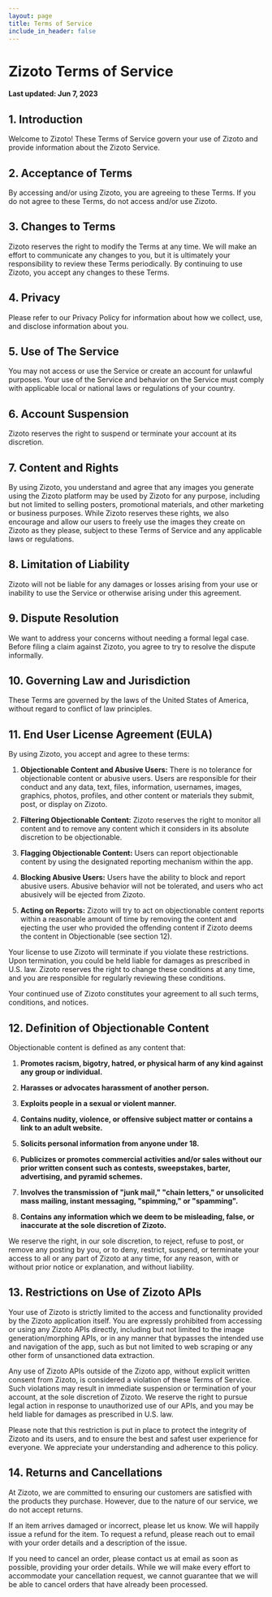 ```yaml
---
layout: page
title: Terms of Service
include_in_header: false
---
```

# Zizoto Terms of Service

**Last updated: Jun 7, 2023**

## 1. Introduction

Welcome to Zizoto! These Terms of Service govern your use of Zizoto and provide information about the Zizoto Service.

## 2. Acceptance of Terms

By accessing and/or using Zizoto, you are agreeing to these Terms. If you do not agree to these Terms, do not access and/or use Zizoto.

## 3. Changes to Terms

Zizoto reserves the right to modify the Terms at any time. We will make an effort to communicate any changes to you, but it is ultimately your responsibility to review these Terms periodically. By continuing to use Zizoto, you accept any changes to these Terms.

## 4. Privacy

Please refer to our Privacy Policy for information about how we collect, use, and disclose information about you.

## 5. Use of The Service

You may not access or use the Service or create an account for unlawful purposes. Your use of the Service and behavior on the Service must comply with applicable local or national laws or regulations of your country.

## 6. Account Suspension

Zizoto reserves the right to suspend or terminate your account at its discretion.

## 7. Content and Rights

By using Zizoto, you understand and agree that any images you generate using the Zizoto platform may be used by Zizoto for any purpose, including but not limited to selling posters, promotional materials, and other marketing or business purposes. While Zizoto reserves these rights, we also encourage and allow our users to freely use the images they create on Zizoto as they please, subject to these Terms of Service and any applicable laws or regulations.

## 8. Limitation of Liability

Zizoto will not be liable for any damages or losses arising from your use or inability to use the Service or otherwise arising under this agreement.

## 9. Dispute Resolution

We want to address your concerns without needing a formal legal case. Before filing a claim against Zizoto, you agree to try to resolve the dispute informally.

## 10. Governing Law and Jurisdiction

These Terms are governed by the laws of the United States of America, without regard to conflict of law principles.

## 11. End User License Agreement (EULA)

By using Zizoto, you accept and agree to these terms:

1. **Objectionable Content and Abusive Users:** There is no tolerance for objectionable content or abusive users. Users are responsible for their conduct and any data, text, files, information, usernames, images, graphics, photos, profiles, and other content or materials they submit, post, or display on Zizoto.

2. **Filtering Objectionable Content:** Zizoto reserves the right to monitor all content and to remove any content which it considers in its absolute discretion to be objectionable.

3. **Flagging Objectionable Content:** Users can report objectionable content by using the designated reporting mechanism within the app.

4. **Blocking Abusive Users:** Users have the ability to block and report abusive users. Abusive behavior will not be tolerated, and users who act abusively will be ejected from Zizoto.

5. **Acting on Reports:** Zizoto will try to act on objectionable content reports within a reasonable amount of time by removing the content and ejecting the user who provided the offending content if Zizoto deems the content in Objectionable (see section 12). 

Your license to use Zizoto will terminate if you violate these restrictions. Upon termination, you could be held liable for damages as prescribed in U.S. law. Zizoto reserves the right to change these conditions at any time, and you are responsible for regularly reviewing these conditions.

Your continued use of Zizoto constitutes your agreement to all such terms, conditions, and notices. 


## 12. Definition of Objectionable Content

Objectionable content is defined as any content that:

1. **Promotes racism, bigotry, hatred, or physical harm of any kind against any group or individual.**

2. **Harasses or advocates harassment of another person.**

3. **Exploits people in a sexual or violent manner.**

4. **Contains nudity, violence, or offensive subject matter or contains a link to an adult website.**

5. **Solicits personal information from anyone under 18.**

6. **Publicizes or promotes commercial activities and/or sales without our prior written consent such as contests, sweepstakes, barter, advertising, and pyramid schemes.**

7. **Involves the transmission of "junk mail," "chain letters," or unsolicited mass mailing, instant messaging, "spimming," or "spamming".**

8. **Contains any information which we deem to be misleading, false, or inaccurate at the sole discretion of Zizoto.**

We reserve the right, in our sole discretion, to reject, refuse to post, or remove any posting by you, or to deny, restrict, suspend, or terminate your access to all or any part of Zizoto at any time, for any reason, with or without prior notice or explanation, and without liability.

## 13. Restrictions on Use of Zizoto APIs

Your use of Zizoto is strictly limited to the access and functionality provided by the Zizoto application itself. You are expressly prohibited from accessing or using any Zizoto APIs directly, including but not limited to the image generation/morphing APIs, or in any manner that bypasses the intended use and navigation of the app, such as but not limited to web scraping or any other form of unsanctioned data extraction.

Any use of Zizoto APIs outside of the Zizoto app, without explicit written consent from Zizoto, is considered a violation of these Terms of Service. Such violations may result in immediate suspension or termination of your account, at the sole discretion of Zizoto. We reserve the right to pursue legal action in response to unauthorized use of our APIs, and you may be held liable for damages as prescribed in U.S. law. 

Please note that this restriction is put in place to protect the integrity of Zizoto and its users, and to ensure the best and safest user experience for everyone. We appreciate your understanding and adherence to this policy.

## 14. Returns and Cancellations

At Zizoto, we are committed to ensuring our customers are satisfied with the products they purchase. However, due to the nature of our service, we do not accept returns.

If an item arrives damaged or incorrect, please let us know. We will happily issue a refund for the item. To request a refund, please reach out to email with your order details and a description of the issue.

If you need to cancel an order, please contact us at email as soon as possible, providing your order details. While we will make every effort to accommodate your cancellation request, we cannot guarantee that we will be able to cancel orders that have already been processed.